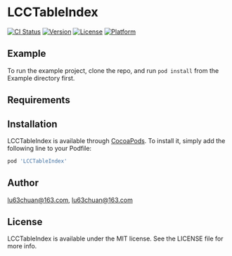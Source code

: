 # LCCTableIndex

[![CI Status](https://img.shields.io/travis/lu63chuan@163.com/LCCTableIndex.svg?style=flat)](https://travis-ci.org/lu63chuan@163.com/LCCTableIndex)
[![Version](https://img.shields.io/cocoapods/v/LCCTableIndex.svg?style=flat)](https://cocoapods.org/pods/LCCTableIndex)
[![License](https://img.shields.io/cocoapods/l/LCCTableIndex.svg?style=flat)](https://cocoapods.org/pods/LCCTableIndex)
[![Platform](https://img.shields.io/cocoapods/p/LCCTableIndex.svg?style=flat)](https://cocoapods.org/pods/LCCTableIndex)

## Example

To run the example project, clone the repo, and run `pod install` from the Example directory first.

## Requirements

## Installation

LCCTableIndex is available through [CocoaPods](https://cocoapods.org). To install
it, simply add the following line to your Podfile:

```ruby
pod 'LCCTableIndex'
```

## Author

lu63chuan@163.com, lu63chuan@163.com

## License

LCCTableIndex is available under the MIT license. See the LICENSE file for more info.
